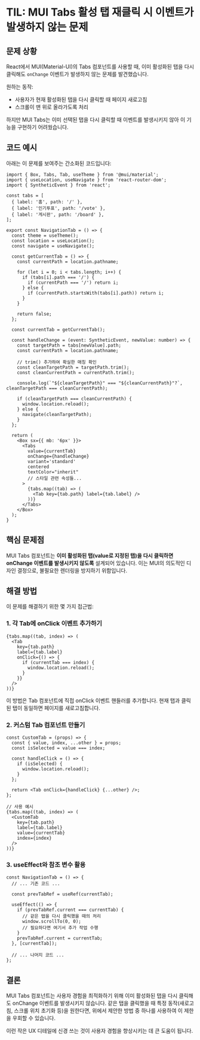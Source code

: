 # TIL: MUI Tabs 활성 탭 재클릭 시 이벤트가 발생하지 않는 문제

## 문제 상황

React에서 MUI(Material-UI)의 Tabs 컴포넌트를 사용할 때, 이미 활성화된 탭을 다시 클릭해도 `onChange` 이벤트가 발생하지 않는 문제를 발견했습니다.

원하는 동작:
- 사용자가 현재 활성화된 탭을 다시 클릭할 때 페이지 새로고침
- 스크롤이 맨 위로 올라가도록 처리

하지만 MUI Tabs는 이미 선택된 탭을 다시 클릭할 때 이벤트를 발생시키지 않아 이 기능을 구현하기 어려웠습니다.

## 코드 예시

아래는 이 문제를 보여주는 간소화된 코드입니다:

```tsx
import { Box, Tabs, Tab, useTheme } from '@mui/material';
import { useLocation, useNavigate } from 'react-router-dom';
import { SyntheticEvent } from 'react';

const tabs = [
  { label: '홈', path: '/' },
  { label: '인기투표', path: '/vote' },
  { label: '게시판', path: '/board' },
];

export const NavigationTab = () => {
  const theme = useTheme();
  const location = useLocation();
  const navigate = useNavigate();

  const getCurrentTab = () => {
    const currentPath = location.pathname;
    
    for (let i = 0; i < tabs.length; i++) {
      if (tabs[i].path === '/') {
        if (currentPath === '/') return i;
      } else {
        if (currentPath.startsWith(tabs[i].path)) return i;
      }
    }
    
    return false;
  };

  const currentTab = getCurrentTab();
  
  const handleChange = (event: SyntheticEvent, newValue: number) => {
    const targetPath = tabs[newValue].path;
    const currentPath = location.pathname;
    
    // trim() 추가하여 확실한 매칭 확인
    const cleanTargetPath = targetPath.trim();
    const cleanCurrentPath = currentPath.trim();
    
    console.log(`"${cleanTargetPath}" === "${cleanCurrentPath}"?`, cleanTargetPath === cleanCurrentPath);
    
    if (cleanTargetPath === cleanCurrentPath) {
      window.location.reload();
    } else {
      navigate(cleanTargetPath);
    }
  };

  return (
    <Box sx={{ mb: '6px' }}>
      <Tabs
        value={currentTab}
        onChange={handleChange}
        variant='standard'
        centered
        textColor="inherit"
        // 스타일 관련 속성들...
      >
        {tabs.map((tab) => (
          <Tab key={tab.path} label={tab.label} />
        ))}
      </Tabs>     
    </Box>
  );
}
```

## 핵심 문제점

MUI Tabs 컴포넌트는 **이미 활성화된 탭(value로 지정된 탭)을 다시 클릭하면 onChange 이벤트를 발생시키지 않도록** 설계되어 있습니다. 이는 MUI의 의도적인 디자인 결정으로, 불필요한 렌더링을 방지하기 위함입니다.

## 해결 방법

이 문제를 해결하기 위한 몇 가지 접근법:

### 1. 각 Tab에 onClick 이벤트 추가하기

```tsx
{tabs.map((tab, index) => (
  <Tab 
    key={tab.path} 
    label={tab.label} 
    onClick={() => {
      if (currentTab === index) {
        window.location.reload();
      }
    }}
  />
))}
```

이 방법은 Tab 컴포넌트에 직접 onClick 이벤트 핸들러를 추가합니다. 현재 탭과 클릭된 탭이 동일하면 페이지를 새로고침합니다.

### 2. 커스텀 Tab 컴포넌트 만들기

```tsx
const CustomTab = (props) => {
  const { value, index, ...other } = props;
  const isSelected = value === index;
  
  const handleClick = () => {
    if (isSelected) {
      window.location.reload();
    }
  };
  
  return <Tab onClick={handleClick} {...other} />;
};

// 사용 예시
{tabs.map((tab, index) => (
  <CustomTab 
    key={tab.path} 
    label={tab.label}
    value={currentTab}
    index={index}
  />
))}
```

### 3. useEffect와 참조 변수 활용

```tsx
const NavigationTab = () => {
  // ... 기존 코드 ...
  
  const prevTabRef = useRef(currentTab);
  
  useEffect(() => {
    if (prevTabRef.current === currentTab) {
      // 같은 탭을 다시 클릭했을 때의 처리
      window.scrollTo(0, 0);
      // 필요하다면 여기서 추가 작업 수행
    }
    prevTabRef.current = currentTab;
  }, [currentTab]);
  
  // ... 나머지 코드 ...
};
```

## 결론

MUI Tabs 컴포넌트는 사용자 경험을 최적화하기 위해 이미 활성화된 탭을 다시 클릭해도 onChange 이벤트를 발생시키지 않습니다. 같은 탭을 클릭했을 때 특정 동작(새로고침, 스크롤 위치 초기화 등)을 원한다면, 위에서 제안한 방법 중 하나를 사용하여 이 제한을 우회할 수 있습니다.

이런 작은 UX 디테일에 신경 쓰는 것이 사용자 경험을 향상시키는 데 큰 도움이 됩니다.
